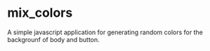 # mix_colors

A simple javascript application for generating random colors for the backgrounf of body and button. 

